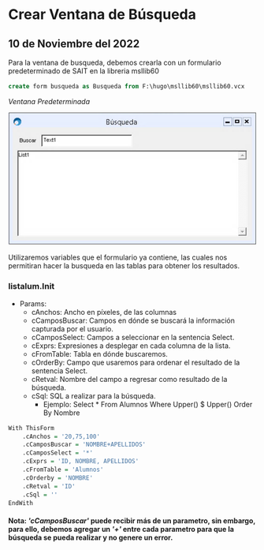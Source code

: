 # Crear Ventana de Búsqueda

## 10 de Noviembre del 2022

Para la ventana de busqueda, debemos crearla con un formulario predeterminado de SAIT en la libreria msllib60

```sql
create form busqueda as Busqueda from F:\hugo\msllib60\msllib60.vcx
```

*Ventana Predeterminada*

![Imagen de Búsqueda](https://github.com/sait/hugo/blob/main/alumnos/Documentacion/img/listalum.png)

Utilizaremos variables que el formulario ya contiene, las cuales nos permitiran hacer la busqueda en las tablas para obtener los resultados.

### listalum.Init
* Params:
    * cAnchos: Ancho en píxeles, de las columnas
    * cCamposBuscar: Campos en dónde se buscará la información capturada por el usuario.
    * cCamposSelect: Campos a seleccionar en la sentencia Select.
    * cExprs: Expresiones a desplegar en cada columna de la lista.
    * cFromTable: Tabla en dónde buscaremos.
    * cOrderBy: Campo que usaremos para ordenar el resultado de la sentencia Select.
    * cRetval: Nombre del campo a regresar como resultado de la búsqueda.
    * cSql: SQL a realizar para la búsqueda.
        * Ejemplo: Select * From Alumnos Where Upper() $ Upper() Order By Nombre

```R
With ThisForm
	.cAnchos = '20,75,100'
	.cCamposBuscar = 'NOMBRE+APELLIDOS'
	.cCamposSelect = '*'
	.cExprs = 'ID, NOMBRE, APELLIDOS'
	.cFromTable = 'Alumnos'
	.cOrderby = 'NOMBRE'
	.cRetval = 'ID'
	.cSql = ''
EndWith
```

#### Nota: *'cCamposBuscar'* puede recibir más de un parametro, sin embargo, para ello, debemos agregar un *'+'* entre cada parametro para que la búsqueda se pueda realizar y no genere un error.